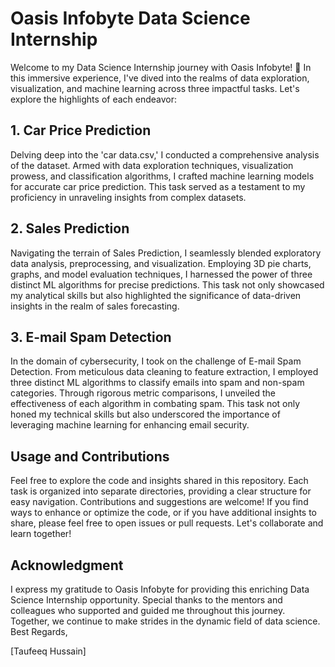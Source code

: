 # Oasis Infobyte Data Science Internship

Welcome to my Data Science Internship journey with Oasis Infobyte! 🚀 In this immersive experience, I've dived into the realms of data exploration, visualization, and machine learning across three impactful tasks. Let's explore the highlights of each endeavor:

## 1. Car Price Prediction
Delving deep into the 'car data.csv,' I conducted a comprehensive analysis of the dataset. Armed with data exploration techniques, visualization prowess, and classification algorithms, I crafted machine learning models for accurate car price prediction. This task served as a testament to my proficiency in unraveling insights from complex datasets.

## 2. Sales Prediction
Navigating the terrain of Sales Prediction, I seamlessly blended exploratory data analysis, preprocessing, and visualization. Employing 3D pie charts, graphs, and model evaluation techniques, I harnessed the power of three distinct ML algorithms for precise predictions. This task not only showcased my analytical skills but also highlighted the significance of data-driven insights in the realm of sales forecasting.

## 3. E-mail Spam Detection
In the domain of cybersecurity, I took on the challenge of E-mail Spam Detection. From meticulous data cleaning to feature extraction, I employed three distinct ML algorithms to classify emails into spam and non-spam categories. Through rigorous metric comparisons, I unveiled the effectiveness of each algorithm in combating spam. This task not only honed my technical skills but also underscored the importance of leveraging machine learning for enhancing email security.

## Usage and Contributions
Feel free to explore the code and insights shared in this repository. Each task is organized into separate directories, providing a clear structure for easy navigation. Contributions and suggestions are welcome! If you find ways to enhance or optimize the code, or if you have additional insights to share, please feel free to open issues or pull requests. Let's collaborate and learn together!

## Acknowledgment
I express my gratitude to Oasis Infobyte for providing this enriching Data Science Internship opportunity. Special thanks to the mentors and colleagues who supported and guided me throughout this journey. Together, we continue to make strides in the dynamic field of data science.
Best Regards,

[Taufeeq Hussain]
 
